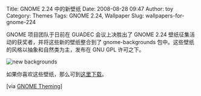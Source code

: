 Title: GNOME 2.24 中的新壁纸
Date: 2008-08-28 09:47
Author: toy
Category: Themes
Tags: GNOME 2.24, Wallpaper
Slug: wallpapers-for-gnome-224

GNOME 项目团队于日前在 GUADEC 会议上决胜出了 GNOME 2.24
壁纸征集活动的获奖者，并将这些新的壁纸整合到了 gnome-backgrounds
包中。这些壁纸的风格以抽象和自然类为主，发布在 GNU GPL 许可之下。

![new backgrounds](http://i.linuxtoy.org/i/2008/08/new-backgrounds.png)

如果你喜欢这些壁纸，那么可到[这里下载](http://download.gnome.org/sources/gnome-backgrounds/2.23/)。

[via [GNOME
Theming](http://blogs.gnome.org/theming/2008/08/27/new-backgrounds-for-gnome-224/)]
